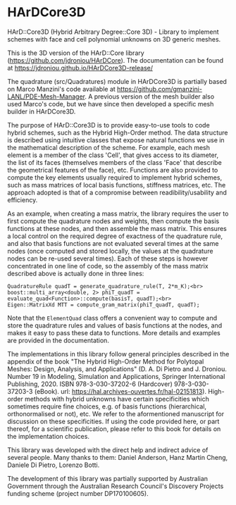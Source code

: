 # HArDCore3D
HArD::Core3D (Hybrid Arbitrary Degree::Core 3D) - Library to implement schemes with face and cell polynomial unknowns on 3D generic meshes.

This is the 3D version of the HArD::Core library (https://github.com/jdroniou/HArDCore). The documentation can be found at https://jdroniou.github.io/HArDCore3D-release/

The quadrature (src/Quadratures) module in HArDCore3D is partially based on Marco Manzini's code available at https://github.com/gmanzini-LANL/PDE-Mesh-Manager. A previous version of the mesh builder also used Marco's code, but we have since then developed a specific mesh builder in HArDCore3D.

The purpose of HArD::Core3D is to provide easy-to-use tools to code hybrid schemes, such as the Hybrid High-Order method. The data structure is described using intuitive classes that expose natural functions we use in the mathematical description of the scheme. For example, each mesh element is a member of the class 'Cell', that gives access to its diameter, the list of its faces (themselves members of the class 'Face' that describe the geometrical features of the face), etc. Functions are also provided to compute the key elements usually required to implement hybrid schemes, such as mass matrices of local basis functions, stiffness matrices, etc. The approach adopted is that of a compromise between readibility/usability and efficiency. 

As an example, when creating a mass matrix, the library requires the user to first compute the quadrature nodes and weights, then compute the basis functions at these nodes, and then assemble the mass matrix. This ensures a local control on the required degree of exactness of the quadrature rule, and also that basis functions are not evaluated several times at the same nodes (once computed and stored locally, the values at the quadrature nodes can be re-used several times). Each of these steps is however concentrated in one line of code, so the assembly of the mass matrix described above is actually done in three lines:

```
QuadratureRule quadT = generate_quadrature_rule(T, 2*m_K);<br>
boost::multi_array<double, 2> phiT_quadT = evaluate_quad<Function>::compute(basisT, quadT);<br>
Eigen::MatrixXd MTT = compute_gram_matrix(phiT_quadT, quadT);
```

Note that the `ElementQuad` class offers a convenient way to compute and store the quadrature rules and values of basis functions at the nodes, and makes it easy to pass these data to functions. More details and examples are provided in the documentation.


The implementations in this library follow general principles described in the appendix of the book "The Hybrid High-Order Method for Polytopal Meshes: Design, Analysis, and Applications" (D. A. Di Pietro and J. Droniou. Number 19 in Modeling, Simulation and Applications, Springer International Publishing, 2020. ISBN 978-3-030-37202-6 (Hardcover) 978-3-030-37203-3 (eBook). url: https://hal.archives-ouvertes.fr/hal-02151813). High-order methods with hybrid unknowns have certain specificities which sometimes require fine choices, e.g. of basis functions (hierarchical, orthonormalised or not), etc. We refer to the aformentioned manuscript for discussion on these specificities. If using the code provided here, or part thereof, for a scientific publication, please refer to this book for details on the implementation choices.

This library was developed with the direct help and indirect advice of several people. Many thanks to them: Daniel Anderson, Hanz Martin Cheng, Daniele Di Pietro, Lorenzo Botti.

The development of this library was partially supported by Australian Government through the Australian Research Council's Discovery Projects funding scheme (project number DP170100605).
